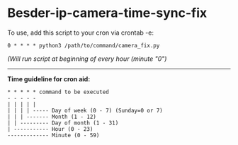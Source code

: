 # Besder-ip-camera-time-sync-fix
To use, add this script to your cron via crontab -e:

`0 * * * * python3 /path/to/command/camera_fix.py`

_(Will run script at beginning of every hour (minute "0")_

-------------------------
**Time guideline for cron aid:**
```
* * * * * command to be executed
- - - - -
| | | | |
| | | | ----- Day of week (0 - 7) (Sunday=0 or 7)
| | | ------- Month (1 - 12)
| | --------- Day of month (1 - 31)
| ----------- Hour (0 - 23)
------------- Minute (0 - 59)
```
